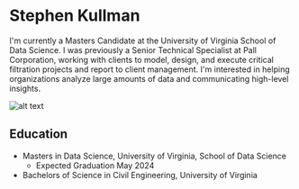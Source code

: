 # Stephen Kullman

I'm currently a Masters Candidate at the University of Virginia School of Data Science. I was previously a Senior Technical Specialist at Pall Corporation, working with clients to model, design, and execute critical filtration projects and report to client management. I'm interested in helping organizations analyze large amounts of data and communicating high-level insights.

![alt text](https://media.licdn.com/dms/image/C4D16AQGN3kfd04tvXA/profile-displaybackgroundimage-shrink_200_800/0/1602365010917?e=2147483647&v=beta&t=O8L4rbhp0dLqoHcHCQRMiBGV8IdcgeoBcwJo6z6B_7o)

## Education

* Masters in Data Science, University of Virginia, School of Data Science
  * Expected Graduation May 2024
* Bachelors of Science in Civil Engineering, University of Virginia
<!--
**sjk5cu/sjk5cu** is a ✨ _special_ ✨ repository because its `README.md` (this file) appears on your GitHub profile.

Here are some ideas to get you started:

- 🔭 I’m currently working on ...
- 🌱 I’m currently learning ...
- 👯 I’m looking to collaborate on ...
- 🤔 I’m looking for help with ...
- 💬 Ask me about ...
- 📫 How to reach me: ...
- 😄 Pronouns: ...
- ⚡ Fun fact: ...
-->
